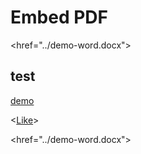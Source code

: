 # Embed PDF

<!---
pad is relatief t.o.v. de markdown file link
-->

<href="../demo-word.docx">
<object data="https://view.officeapps.live.com/op/view.aspx?src=href&wdOrigin=BROWSELINK" width="100%" height="800"></object>



## test

[demo](demo-word.docx)

<<a href="../demo-word.docx">Like</a>>

<href="../demo-word.docx">
